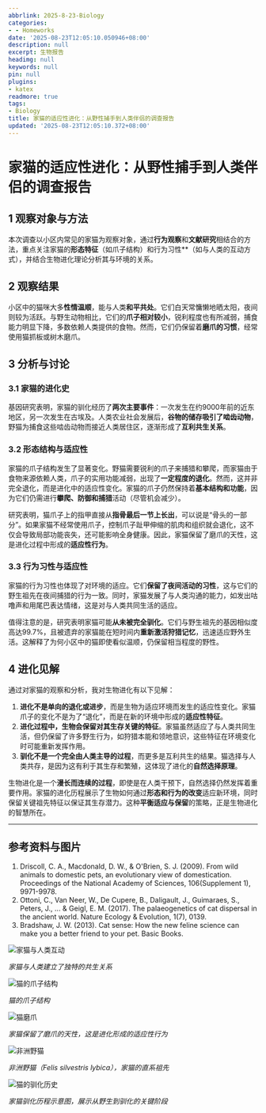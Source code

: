 ```yaml
---
abbrlink: 2025-8-23-Biology
categories:
- - Homeworks
date: '2025-08-23T12:05:10.050946+08:00'
description: null
excerpt: 生物报告
headimg: null
keywords: null
pin: null
plugins:
- katex
readmore: true
tags:
- Biology
title: 家猫的适应性进化：从野性捕手到人类伴侣的调查报告
updated: '2025-08-23T12:05:10.372+08:00'
---
```

# 家猫的适应性进化：从野性捕手到人类伴侣的调查报告

## 1 观察对象与方法

本次调查以小区内常见的家猫为观察对象，通过**行为观察**和**文献研究**相结合的方法，重点关注家猫的**形态特征**（如爪子结构）和行为习性**（如与人类的互动方式），并结合生物进化理论分析其与环境的关系。

## 2 观察结果

小区中的猫咪大多**性情温顺**，能与人类**和平共处**。它们白天常慵懒地晒太阳，夜间则较为活跃。与野生动物相比，它们的**爪子相对较小**，锐利程度也有所减弱，捕食能力明显下降，多数依赖人类提供的食物。然而，它们仍保留着**磨爪的习惯**，经常使用猫抓板或树木磨爪。

## 3 分析与讨论

### 3.1 家猫的进化史

基因研究表明，家猫的驯化经历了**两次主要事件**：一次发生在约9000年前的近东地区，另一次发生在古埃及。人类农业社会发展后，**谷物的储存吸引了啮齿动物**，野猫为捕食这些啮齿动物而接近人类居住区，逐渐形成了**互利共生关系**。

### 3.2 形态结构与适应性

家猫的爪子结构发生了显著变化。野猫需要锐利的爪子来捕猎和攀爬，而家猫由于食物来源依赖人类，爪子的实用功能减弱，出现了**一定程度的退化**。然而，这并非完全退化，而是进化中的适应性变化。家猫的爪子仍然保持着**基本结构和功能**，因为它们仍需进行**攀爬、防御和捕猎**活动（尽管机会减少）。

研究表明，猫爪子上的指甲直接从**指骨最后一节上长出**，可以说是“骨头的一部分”。如果家猫不经常使用爪子，控制爪子趾甲伸缩的肌肉和组织就会退化，这不仅会导致局部功能丧失，还可能影响全身健康。因此，家猫保留了磨爪的天性，这是进化过程中形成的**适应性行为**。

### 3.3 行为习性与适应性

家猫的行为习性也体现了对环境的适应。它们**保留了夜间活动的习性**，这与它们的野生祖先在夜间捕猎的行为一致。同时，家猫发展了与人类沟通的能力，如发出咕噜声和用尾巴表达情绪，这是对与人类共同生活的适应。

值得注意的是，研究表明家猫可能**从未被完全驯化**。它们与野生祖先的基因相似度高达99.7%，且被遗弃的家猫能在短时间内**重新激活狩猎记忆**，迅速适应野外生活。这解释了为何小区中的猫即使看似温顺，仍保留相当程度的野性。

## 4 进化见解

通过对家猫的观察和分析，我对生物进化有以下见解：

1. **进化不是单向的退化或进步**，而是生物为适应环境而发生的适应性变化。家猫爪子的变化不是为了“退化”，而是在新的环境中形成的**适应性特征**。
2. **进化过程中，生物会保留对其生存关键的特征**。家猫虽然适应了与人类共同生活，但仍保留了许多野生行为，如狩猎本能和领地意识，这些特征在环境变化时可能重新发挥作用。
3. **驯化不是一个完全由人类主导的过程**，而更多是互利共生的结果。猫选择与人类共存，是因为这有利于其生存和繁殖，这体现了进化的**自然选择原理**。

生物进化是一个**漫长而连续的过程**，即使是在人类干预下，自然选择仍然发挥着重要作用。家猫的进化历程展示了生物如何通过**形态和行为的改变**适应新环境，同时保留关键祖先特征以保证其生存潜力。这种**平衡适应与保留**的策略，正是生物进化的智慧所在。

---

## 参考资料与图片

1. Driscoll, C. A., Macdonald, D. W., & O'Brien, S. J. (2009). From wild animals to domestic pets, an evolutionary view of domestication. Proceedings of the National Academy of Sciences, 106(Supplement 1), 9971-9978.
2. Ottoni, C., Van Neer, W., De Cupere, B., Daligault, J., Guimaraes, S., Peters, J., ... & Geigl, E. M. (2017). The palaeogenetics of cat dispersal in the ancient world. Nature Ecology & Evolution, 1(7), 0139.
3. Bradshaw, J. W. (2013). Cat sense: How the new feline science can make you a better friend to your pet. Basic Books.

![家猫与人类互动](https://5b0988e595225.cdn.sohucs.com/images/20170827/498246a7e28a418bb6076567728c1d8b.jpeg)

*家猫与人类建立了独特的共生关系*

![猫的爪子结构](https://ts1.tc.mm.bing.net/th/id/R-C.97b099dfbb70db913f2c42b216fcc7eb?rik=Hrfmx6tVpxSpSA&riu=http%3a%2f%2fimage.sciencenet.cn%2falbum%2f201607%2f31%2f1759355wpbaeeelpbuzbbb.jpg&ehk=JWxz8oreXFPTf2Rrs0U%2fivj%2bNHucBBw1fa1P9MdlQNo%3d&risl=&pid=ImgRaw&r=0)

*猫的爪子结构*

![猫磨爪](https://img.alicdn.com/i4/3326773268/O1CN01Qk6nPa1a0mvAPx7TM_!!3326773268.jpg)

*家猫保留了磨爪的天性，这是进化形成的适应性行为*

![非洲野猫](https://ts1.tc.mm.bing.net/th/id/OIP-C.uLD3hEMOrvaNXYrMl7j5QAAAAA?cb=thfvnext&rs=1&pid=ImgDetMain&o=7&rm=3)

*非洲野猫（Felis silvestris lybica），家猫的直系祖先*

![猫的驯化历史](https://ts1.tc.mm.bing.net/th/id/R-C.e980c30716ce78cc75770254106174e2?rik=449iok%2fVfS5lsA&riu=http%3a%2f%2fwww.uux.cn%2fattachments%2f2022%2f12%2f1_2022122712432915cxX.jpg&ehk=9AtG0oytZQU4lL0FTWThk4ZkNJIyeZkA5w0m9ahOsDQ%3d&risl=&pid=ImgRaw&r=0)

*家猫驯化历程示意图，展示从野生到驯化的关键阶段*
